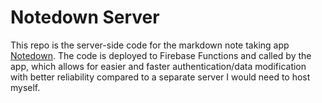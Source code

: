 # Notedown Server

This repo is the server-side code for the markdown note taking app [Notedown](https://github.com/RubbaBoy/Notedown). The code is deployed to Firebase Functions and called by the app, which allows for easier and faster authentication/data modification with better reliability compared to a separate server I would need to host myself.

